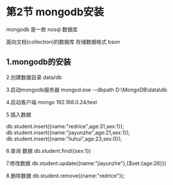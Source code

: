 # 第2节 mongodb安装

mongodb
 是一款 nosql 数据库  
 
面向文档(collection)的数据库
存储数据格式 bson

1.mongodb的安装
---

2.创建数据目录
 data/db

3.启动mongodb服务器
mongod.exe --dbpath D:\MongoDB\data\db

4.启动客户端 
mongo 192.168.0.24/test

5.插入数据

db.student.insert({name:"redrice",age:31,sex:1});
db.student.insert({name:"jiayunzhe",age:21,sex:1});
db.student.insert({name:"liuhui",age:23,sex:0});


6.查询 数据
db.student.find({sex:1})

7.修改数据
 db.student.update({name:"jiayunzhe"},{$set:{age:26}})

8.删除数据
 db.student.remove({name:"redrice"});